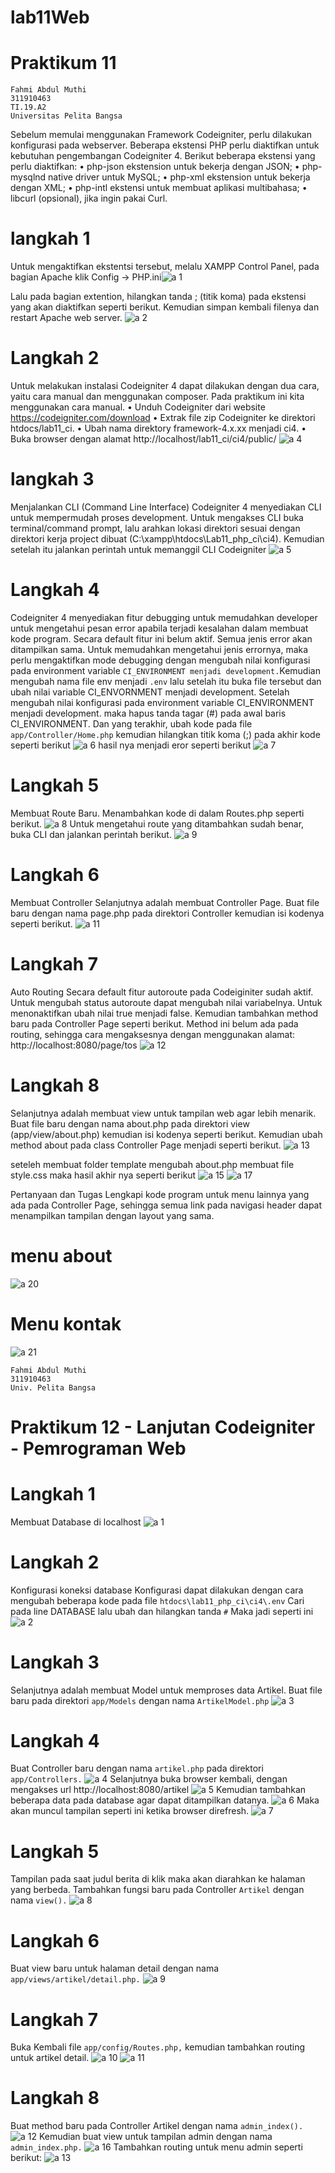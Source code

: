 # lab11Web
# Praktikum 11
```
Fahmi Abdul Muthi
311910463
TI.19.A2
Universitas Pelita Bangsa
```
Sebelum memulai menggunakan Framework Codeigniter, perlu dilakukan konfigurasi
pada webserver. Beberapa ekstensi PHP perlu diaktifkan untuk kebutuhan
pengembangan Codeigniter 4.
Berikut beberapa ekstensi yang perlu diaktifkan:
• php-json ekstension untuk bekerja dengan JSON;
• php-mysqlnd native driver untuk MySQL;
• php-xml ekstension untuk bekerja dengan XML;
• php-intl ekstensi untuk membuat aplikasi multibahasa;
• libcurl (opsional), jika ingin pakai Curl.
# langkah 1

Untuk mengaktifkan ekstentsi tersebut, melalu XAMPP Control Panel, pada bagian
Apache klik Config -> PHP.ini![a 1](https://user-images.githubusercontent.com/56380765/122131443-62d2d300-ce63-11eb-8bbe-225b0130bab8.png)

Lalu pada bagian extention, hilangkan tanda ; (titik koma) pada ekstensi yang akan diaktifkan seperti berikut. Kemudian simpan kembali filenya dan restart Apache web server. 
![a 2](https://user-images.githubusercontent.com/56380765/122131587-96156200-ce63-11eb-948d-409ae0423827.png)

# Langkah 2
Untuk melakukan instalasi Codeigniter 4 dapat dilakukan dengan dua cara, yaitu cara
manual dan menggunakan composer. Pada praktikum ini kita menggunakan cara
manual.
• Unduh Codeigniter dari website https://codeigniter.com/download
• Extrak file zip Codeigniter ke direktori htdocs/lab11_ci.
• Ubah nama direktory framework-4.x.xx menjadi ci4.
• Buka browser dengan alamat http://localhost/lab11_ci/ci4/public/
![a 4](https://user-images.githubusercontent.com/56380765/122131692-c1984c80-ce63-11eb-9d79-5d74d77acb44.png)

# langkah 3
Menjalankan CLI (Command Line Interface)
Codeigniter 4 menyediakan CLI untuk mempermudah proses development. Untuk mengakses CLI buka terminal/command prompt, lalu arahkan lokasi direktori sesuai dengan direktori kerja project dibuat (C:\xampp\htdocs\Lab11_php_ci\ci4). Kemudian setelah itu jalankan perintah untuk memanggil CLI Codeigniter
![a 5](https://user-images.githubusercontent.com/56380765/122131785-e7255600-ce63-11eb-837d-d38211af0278.png)

# Langkah 4
Codeigniter 4 menyediakan fitur debugging untuk memudahkan developer untuk mengetahui pesan error apabila terjadi kesalahan dalam membuat kode program. Secara default fitur ini belum aktif.
Semua jenis error akan ditampilkan sama. Untuk memudahkan mengetahui jenis errornya, maka perlu mengaktifkan mode debugging dengan mengubah nilai konfigurasi pada environment variable ```CI_ENVIRONMENT menjadi development.```Kemudian mengubah nama file env menjadi ```.env``` lalu setelah itu buka file tersebut dan ubah nilai variable CI_ENVORNMENT menjadi development. Setelah mengubah nilai konfigurasi pada environment variable CI_ENVIRONMENT menjadi development. maka hapus tanda tagar (#) pada awal baris CI_ENVIRONMENT. Dan yang terakhir, ubah kode pada file ```app/Controller/Home.php``` kemudian hilangkan titik koma (;) pada akhir kode seperti berikut
![a 6](https://user-images.githubusercontent.com/56380765/122132408-fe187800-ce64-11eb-8992-d24a79847cb5.png)
hasil nya menjadi eror seperti berikut
![a 7](https://user-images.githubusercontent.com/56380765/122132456-14becf00-ce65-11eb-9080-cf0847088582.png)

# Langkah 5
Membuat Route Baru.
Menambahkan kode di dalam Routes.php seperti berikut.
![a 8](https://user-images.githubusercontent.com/56380765/122133199-76336d80-ce66-11eb-8bac-1a48a1c801fb.png)
Untuk mengetahui route yang ditambahkan sudah benar, buka CLI dan jalankan perintah berikut.
![a 9](https://user-images.githubusercontent.com/56380765/122133244-88151080-ce66-11eb-9236-7965abbb5435.png)

# Langkah 6
Membuat Controller
Selanjutnya adalah membuat Controller Page. Buat file baru dengan nama page.php pada direktori Controller kemudian isi kodenya seperti berikut.
![a 11](https://user-images.githubusercontent.com/56380765/122145546-a6d3d100-ce7f-11eb-9469-273962aab164.png)

# Langkah 7
Auto Routing
Secara default fitur autoroute pada Codeiginiter sudah aktif. Untuk mengubah status autoroute dapat mengubah nilai variabelnya. Untuk menonaktifkan ubah nilai true menjadi false. Kemudian tambahkan method baru pada Controller Page seperti berikut. Method ini belum ada pada routing, sehingga cara mengaksesnya dengan menggunakan alamat: http://localhost:8080/page/tos
![a 12](https://user-images.githubusercontent.com/56380765/122145607-bfdc8200-ce7f-11eb-9500-b7d98206b344.png)

# Langkah 8
Selanjutnya adalah membuat view untuk tampilan web agar lebih menarik. Buat file baru dengan nama about.php pada direktori view (app/view/about.php) kemudian isi kodenya seperti berikut. Kemudian ubah method about pada class Controller Page menjadi seperti berikut.
![a 13](https://user-images.githubusercontent.com/56380765/122145725-fc0fe280-ce7f-11eb-8e99-45eac16e7edc.png)

seteleh membuat folder template mengubah about.php membuat file style.css maka hasil akhir nya seperti berikut
![a 15](https://user-images.githubusercontent.com/56380765/122146687-b18f6580-ce81-11eb-9cb7-a0179ba09f02.png)
![a 17](https://user-images.githubusercontent.com/56380765/122146728-beac5480-ce81-11eb-9575-4dd1ccbfd0cc.png)

Pertanyaan dan Tugas
Lengkapi kode program untuk menu lainnya yang ada pada Controller Page, sehingga semua link pada navigasi header dapat menampilkan tampilan dengan layout yang sama.

# menu about
![a 20](https://user-images.githubusercontent.com/56380765/122147898-f0beb600-ce83-11eb-9650-0401136121cf.png)

# Menu kontak
![a 21](https://user-images.githubusercontent.com/56380765/122148059-2a8fbc80-ce84-11eb-98b3-a5b6350108d0.png)
```
Fahmi Abdul Muthi
311910463
Univ. Pelita Bangsa
```
# Praktikum 12 - Lanjutan Codeigniter - Pemrograman Web
# Langkah 1 
Membuat Database di localhost
![a 1](https://user-images.githubusercontent.com/56380765/122880002-b497c380-d363-11eb-823a-5881625c98c3.png)

# Langkah 2
Konfigurasi koneksi database
Konfigurasi dapat dilakukan dengan cara mengubah beberapa kode pada file ```htdocs\lab11_php_ci\ci4\.env``` Cari pada line DATABASE lalu ubah dan hilangkan tanda ```#``` Maka jadi seperti ini
![a 2](https://user-images.githubusercontent.com/56380765/122881130-fd9c4780-d364-11eb-82b0-f3bbe68e9ab7.png)

# Langkah 3
Selanjutnya adalah membuat Model untuk memproses data Artikel. Buat file baru pada direktori ```app/Models``` dengan nama ```ArtikelModel.php```
![a 3](https://user-images.githubusercontent.com/56380765/122882305-3c7ecd00-d366-11eb-92ec-8d9823dc8f04.png)

# Langkah 4
Buat Controller baru dengan nama ```artikel.php``` pada direktori ```app/Controllers.```
![a 4](https://user-images.githubusercontent.com/56380765/122882969-e9f1e080-d366-11eb-9816-e386197271eb.png)
Selanjutnya buka browser kembali, dengan mengakses url http://localhost:8080/artikel
![a 5](https://user-images.githubusercontent.com/56380765/122888034-a8afff80-d36b-11eb-9220-a4f3695bbd4a.png)
Kemudian tambahkan beberapa data pada database agar dapat ditampilkan datanya.
![a 6](https://user-images.githubusercontent.com/56380765/122888403-0b090000-d36c-11eb-8cf9-b0c8c4b4586d.png)
Maka akan muncul tampilan seperti ini ketika browser direfresh.
![a 7](https://user-images.githubusercontent.com/56380765/122888475-1b20df80-d36c-11eb-95a9-fd3abb0275af.png)

# Langkah 5
Tampilan pada saat judul berita di klik maka akan diarahkan ke halaman yang berbeda. Tambahkan fungsi baru pada Controller ```Artikel``` dengan nama ```view().```
![a 8](https://user-images.githubusercontent.com/56380765/122889676-317b6b00-d36d-11eb-831a-b7d782822530.png)

# Langkah 6
Buat view baru untuk halaman detail dengan nama ```app/views/artikel/detail.php.```
![a 9](https://user-images.githubusercontent.com/56380765/122889985-7acbba80-d36d-11eb-9f71-0388c6944cb2.png)

# Langkah 7
Buka Kembali file ```app/config/Routes.php,``` kemudian tambahkan routing untuk artikel detail.
![a 10](https://user-images.githubusercontent.com/56380765/123016448-d0977580-d3f4-11eb-940f-029751e4407d.png)
![a 11](https://user-images.githubusercontent.com/56380765/123016472-dc833780-d3f4-11eb-8573-65689a484bb5.png)

# Langkah 8 
Buat method baru pada Controller Artikel dengan nama ```admin_index().```
![a 12](https://user-images.githubusercontent.com/56380765/123016526-00df1400-d3f5-11eb-93bd-5f5a5aadbef6.png)
Kemudian buat view untuk tampilan admin dengan nama ```admin_index.php.```
![a 16](https://user-images.githubusercontent.com/56380765/123016794-91b5ef80-d3f5-11eb-9f15-dff70ce599e1.png)
Tambahkan routing untuk menu admin seperti berikut:
![a 13](https://user-images.githubusercontent.com/56380765/123016916-d3469a80-d3f5-11eb-8548-07432e3baa19.png)




